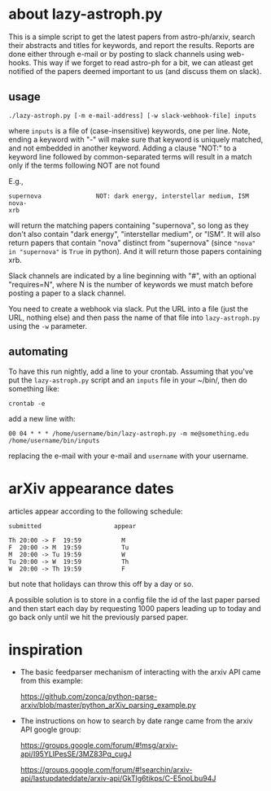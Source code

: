 # about lazy-astroph.py

This is a simple script to get the latest papers from astro-ph/arxiv,
search their abstracts and titles for keywords, and report the
results.  Reports are done either through e-mail or by posting to
slack channels using web-hooks.  This way if we forget to read
astro-ph for a bit, we can atleast get notified of the papers deemed
important to us (and discuss them on slack).

## usage

```
./lazy-astroph.py [-m e-mail-address] [-w slack-webhook-file] inputs
```

where `inputs` is a file of (case-insensitive) keywords, one per
line.  Note, ending a keyword with "-" will make sure that keyword
is uniquely matched, and not embedded in another keyword.  Adding
a clause "NOT:" to a keyword line followed by common-separated
terms will result in a match only if the terms following NOT are
not found

E.g.,

```
supernova               NOT: dark energy, interstellar medium, ISM
nova-
xrb
```

will return the matching papers containing "supernova", so long as
they don't also contain "dark energy", "interstellar medium", or
"ISM".  It will also return papers that contain "nova" distinct from
"supernova" (since `"nova" in "supernova"` is `True` in python).
And it will return those papers containing xrb.

Slack channels are indicated by a line beginning with "#", with
an optional "requires=N", where N is the number of keywords
we must match before posting a paper to a slack channel.

You need to create a webhook via slack.  Put the URL into a file
(just the URL, nothing else) and then pass the name of that
file into `lazy-astroph.py` using the `-w` parameter.


## automating

To have this run nightly, add a line to your crontab.  Assuming that
you've put the `lazy-astroph.py` script and an `inputs` file in your
~/bin/, then do something like:

```
crontab -e
```

add a new line with:

```
00 04 * * * /home/username/bin/lazy-astroph.py -m me@something.edu /home/username/bin/inputs
```

replacing the e-mail with your e-mail and `username` with your username.


# arXiv appearance dates

articles appear according to the following schedule:

  ```
  submitted                    appear

  Th 20:00 -> F  19:59           M
  F  20:00 -> M  19:59           Tu
  M  20:00 -> Tu 19:59           W
  Tu 20:00 -> W  19:59           Th
  W  20:00 -> Th 19:59           F
  ```
  
  but note that holidays can throw this off by a day or so.

A possible solution is to store in a config file the id of the last
paper parsed and then start each day by requesting 1000 papers leading
up to today and go back only until we hit the previously parsed paper.


# inspiration

* The basic feedparser mechanism of interacting with the arxiv API
came from this example:

   https://github.com/zonca/python-parse-arxiv/blob/master/python_arXiv_parsing_example.py

* The instructions on how to search by date range came from the arxiv API google group:

   https://groups.google.com/forum/#!msg/arxiv-api/I95YLIPesSE/3MZ83Pq_cugJ

   https://groups.google.com/forum/#!searchin/arxiv-api/lastupdateddate/arxiv-api/GkTlg6tikps/C-E5noLbu94J

   
